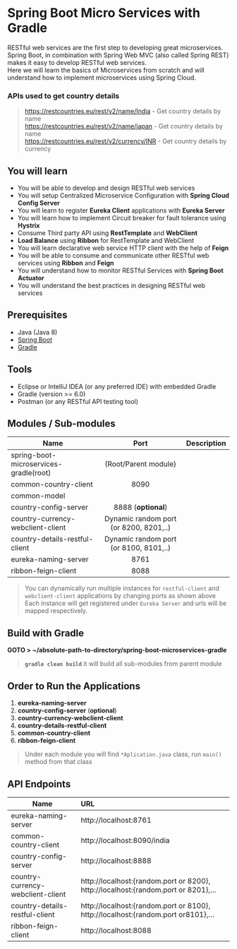 # Spring Boot Micro Services with Gradle

RESTful web services are the first step to developing great microservices. Spring Boot,
in combination with Spring Web MVC (also called Spring REST) makes it easy to develop RESTful web services.  
Here we will learn the basics of Microservices from scratch and will understand how to implement microservices using Spring Cloud.

### APIs used to get country details
> https://restcountries.eu/rest/v2/name/India - Get country details by name  
> https://restcountries.eu/rest/v2/name/japan - Get country details by name  
> https://restcountries.eu/rest/v2/currency/INR -  Get country details by currency

## You will learn
- You will be able to develop and design RESTful web services
- You will setup Centralized Microservice Configuration with **Spring Cloud Config Server**
- You will learn to register **Eureka Client** applications with **Eureka Server**
- You will learn how to implement Circuit breaker for fault tolerance using **Hystrix** 
- Consume Third party API using **RestTemplate** and **WebClient**
- **Load Balance** using **Ribbon** for RestTemplate and WebClient
- You will learn declarative web service HTTP client with the help of **Feign**
- You will be able to consume and communicate other RESTful web services using **Ribbon** and **Feign**
- You will understand how to monitor RESTful Services with **Spring Boot Actuator**
- You will understand the best practices in designing RESTful web services


## Prerequisites 
- Java (Java 8)
- [Spring Boot](https://spring.io/projects/spring-boot)
- [Gradle](https://docs.gradle.org/current/userguide/userguide.html)

## Tools
- Eclipse or IntelliJ IDEA (or any preferred IDE) with embedded Gradle
- Gradle (version >= 6.0)
- Postman (or any RESTful API testing tool)


## Modules / Sub-modules
| Name                                        | Port                 | Description  |
| ------------------------------------------- |:-------------:       | ---------:|
| spring-boot-microservices-gradle(root)      | (Root/Parent module) |    |
| common-country-client                       | 8090                 |    |
| common-model                                |                      |    |
| country-config-server                       | 8888 (**optional**)  |    |
| country-currency-webclient-client           | Dynamic random port (or 8200, 8201,..)       |    |
| country-details-restful-client              | Dynamic random port (or 8100, 8101,..)       |    |
| eureka-naming-server                        | 8761                 |    |
| ribbon-feign-client                         | 8088                 |    |
> You can dynamically run multiple instances for ``restful-client`` and ``webclient-client`` applications by changing ports as shown above  
> Each instance will get registered under ``Eureka Server`` and urls will be mapped respectively.


## Build with Gradle
**GOTO > ~/absolute-path-to-directory/spring-boot-microservices-gradle**
> **```gradle clean build```** it will build all sub-modules from parent module


## Order to Run the Applications
1. **eureka-naming-server**
2. **country-config-server** (**optional**)
3. **country-currency-webclient-client**
4. **country-details-restful-client**
5. **common-country-client**
6. **ribbon-feign-client**
> Under each module you will find ``*Aplication.java`` class, run ``main()`` method from that class


## API Endpoints
| Name                                        | URL                                             | 
| ------------------------------------------- |:---------------------------------------------   | 
| eureka-naming-server                        | http://localhost:8761                           | 
| common-country-client                       | http://localhost:8090/india                     | 
| country-config-server                       | http://localhost:8888                           | 
| country-currency-webclient-client           | http://localhost:{random.port or 8200}, http://localhost:{random.port or 8201},...| 
| country-details-restful-client              | http://localhost:{random.port or 8100}, http://localhost:{random.port or8101},...| 
| ribbon-feign-client                         | http://localhost:8088                           | 
